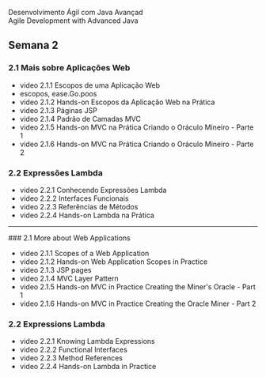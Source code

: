 Desenvolvimento Ágil com Java Avançad	
Agile Development with Advanced Java

## Semana 2


### 2.1 Mais sobre Aplicações Web

* video 2.1.1 Escopos de uma Aplicação Web
* escopos, ease.Go.poos
* video 2.1.2 Hands-on Escopos da Aplicação Web na Prática
* video 2.1.3 Páginas JSP
* video 2.1.4 Padrão de Camadas MVC
* video 2.1.5 Hands-on MVC na Prática Criando o Oráculo Mineiro - Parte 1
* video 2.1.6 Hands-on MVC na Prática Criando o Oráculo Mineiro - Parte 2

### 2.2 Expressões Lambda

* video 2.2.1 Conhecendo Expressões Lambda
* video 2.2.2 Interfaces Funcionais
* video 2.2.3 Referências de Métodos
* video 2.2.4 Hands-on Lambda na Prática



<hr>
### 2.1 More about Web Applications

* video 2.1.1 Scopes of a Web Application
* video 2.1.2 Hands-on Web Application Scopes in Practice
* video 2.1.3 JSP pages
* video 2.1.4 MVC Layer Pattern
* video 2.1.5 Hands-on MVC in Practice Creating the Miner's Oracle - Part 1
* video 2.1.6 Hands-on MVC in Practice Creating the Oracle Miner - Part 2

### 2.2 Expressions Lambda

* video 2.2.1 Knowing Lambda Expressions
* video 2.2.2 Functional Interfaces
* video 2.2.3 Method References
* video 2.2.4 Hands-on Lambda in Practice



